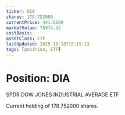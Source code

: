 ```yaml
---
ticker: DIA
shares: 178.752000
currentPrice: 441.8100
marketValue: 78974.42
costBasis: 
assetClass: ETF
lastUpdated: 2025-10-18T15:19:13
tags: [position, ETF]
---
```


# Position: DIA

SPDR DOW JONES INDUSTRIAL AVERAGE ETF

Current holding of 178.752000 shares.
